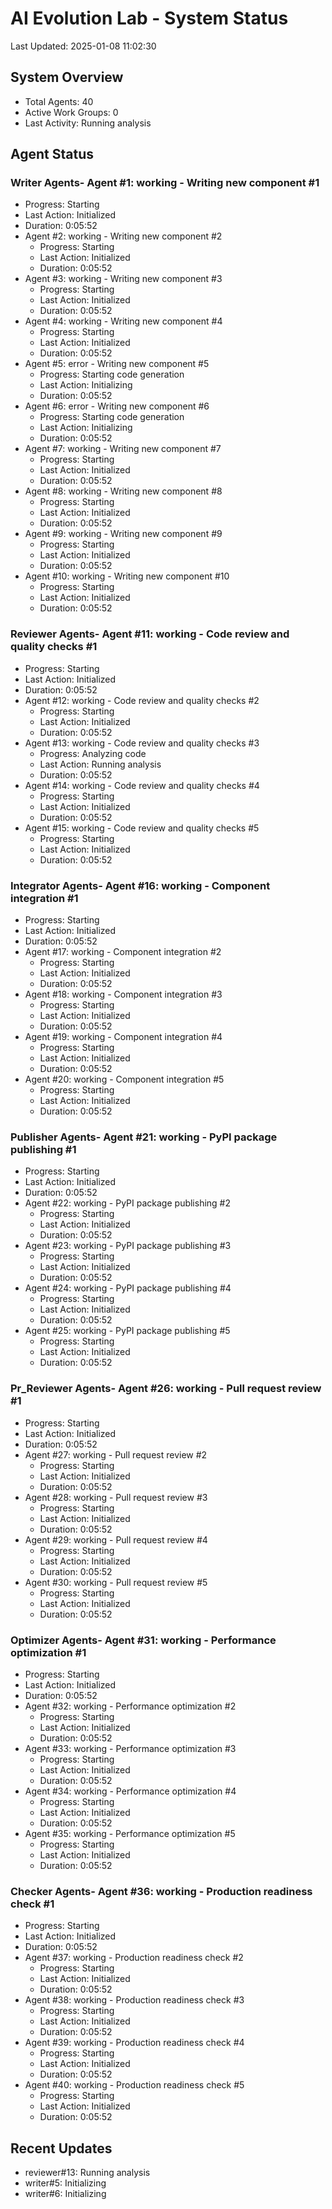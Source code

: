 # AI Evolution Lab - System Status
Last Updated: 2025-01-08 11:02:30

## System Overview
- Total Agents: 40
- Active Work Groups: 0
- Last Activity: Running analysis

## Agent Status

### Writer Agents- Agent #1: working - Writing new component #1
  - Progress: Starting
  - Last Action: Initialized
  - Duration: 0:05:52
- Agent #2: working - Writing new component #2
  - Progress: Starting
  - Last Action: Initialized
  - Duration: 0:05:52
- Agent #3: working - Writing new component #3
  - Progress: Starting
  - Last Action: Initialized
  - Duration: 0:05:52
- Agent #4: working - Writing new component #4
  - Progress: Starting
  - Last Action: Initialized
  - Duration: 0:05:52
- Agent #5: error - Writing new component #5
  - Progress: Starting code generation
  - Last Action: Initializing
  - Duration: 0:05:52
- Agent #6: error - Writing new component #6
  - Progress: Starting code generation
  - Last Action: Initializing
  - Duration: 0:05:52
- Agent #7: working - Writing new component #7
  - Progress: Starting
  - Last Action: Initialized
  - Duration: 0:05:52
- Agent #8: working - Writing new component #8
  - Progress: Starting
  - Last Action: Initialized
  - Duration: 0:05:52
- Agent #9: working - Writing new component #9
  - Progress: Starting
  - Last Action: Initialized
  - Duration: 0:05:52
- Agent #10: working - Writing new component #10
  - Progress: Starting
  - Last Action: Initialized
  - Duration: 0:05:52

### Reviewer Agents- Agent #11: working - Code review and quality checks #1
  - Progress: Starting
  - Last Action: Initialized
  - Duration: 0:05:52
- Agent #12: working - Code review and quality checks #2
  - Progress: Starting
  - Last Action: Initialized
  - Duration: 0:05:52
- Agent #13: working - Code review and quality checks #3
  - Progress: Analyzing code
  - Last Action: Running analysis
  - Duration: 0:05:52
- Agent #14: working - Code review and quality checks #4
  - Progress: Starting
  - Last Action: Initialized
  - Duration: 0:05:52
- Agent #15: working - Code review and quality checks #5
  - Progress: Starting
  - Last Action: Initialized
  - Duration: 0:05:52

### Integrator Agents- Agent #16: working - Component integration #1
  - Progress: Starting
  - Last Action: Initialized
  - Duration: 0:05:52
- Agent #17: working - Component integration #2
  - Progress: Starting
  - Last Action: Initialized
  - Duration: 0:05:52
- Agent #18: working - Component integration #3
  - Progress: Starting
  - Last Action: Initialized
  - Duration: 0:05:52
- Agent #19: working - Component integration #4
  - Progress: Starting
  - Last Action: Initialized
  - Duration: 0:05:52
- Agent #20: working - Component integration #5
  - Progress: Starting
  - Last Action: Initialized
  - Duration: 0:05:52

### Publisher Agents- Agent #21: working - PyPI package publishing #1
  - Progress: Starting
  - Last Action: Initialized
  - Duration: 0:05:52
- Agent #22: working - PyPI package publishing #2
  - Progress: Starting
  - Last Action: Initialized
  - Duration: 0:05:52
- Agent #23: working - PyPI package publishing #3
  - Progress: Starting
  - Last Action: Initialized
  - Duration: 0:05:52
- Agent #24: working - PyPI package publishing #4
  - Progress: Starting
  - Last Action: Initialized
  - Duration: 0:05:52
- Agent #25: working - PyPI package publishing #5
  - Progress: Starting
  - Last Action: Initialized
  - Duration: 0:05:52

### Pr_Reviewer Agents- Agent #26: working - Pull request review #1
  - Progress: Starting
  - Last Action: Initialized
  - Duration: 0:05:52
- Agent #27: working - Pull request review #2
  - Progress: Starting
  - Last Action: Initialized
  - Duration: 0:05:52
- Agent #28: working - Pull request review #3
  - Progress: Starting
  - Last Action: Initialized
  - Duration: 0:05:52
- Agent #29: working - Pull request review #4
  - Progress: Starting
  - Last Action: Initialized
  - Duration: 0:05:52
- Agent #30: working - Pull request review #5
  - Progress: Starting
  - Last Action: Initialized
  - Duration: 0:05:52

### Optimizer Agents- Agent #31: working - Performance optimization #1
  - Progress: Starting
  - Last Action: Initialized
  - Duration: 0:05:52
- Agent #32: working - Performance optimization #2
  - Progress: Starting
  - Last Action: Initialized
  - Duration: 0:05:52
- Agent #33: working - Performance optimization #3
  - Progress: Starting
  - Last Action: Initialized
  - Duration: 0:05:52
- Agent #34: working - Performance optimization #4
  - Progress: Starting
  - Last Action: Initialized
  - Duration: 0:05:52
- Agent #35: working - Performance optimization #5
  - Progress: Starting
  - Last Action: Initialized
  - Duration: 0:05:52

### Checker Agents- Agent #36: working - Production readiness check #1
  - Progress: Starting
  - Last Action: Initialized
  - Duration: 0:05:52
- Agent #37: working - Production readiness check #2
  - Progress: Starting
  - Last Action: Initialized
  - Duration: 0:05:52
- Agent #38: working - Production readiness check #3
  - Progress: Starting
  - Last Action: Initialized
  - Duration: 0:05:52
- Agent #39: working - Production readiness check #4
  - Progress: Starting
  - Last Action: Initialized
  - Duration: 0:05:52
- Agent #40: working - Production readiness check #5
  - Progress: Starting
  - Last Action: Initialized
  - Duration: 0:05:52


## Recent Updates
- reviewer#13: Running analysis
- writer#5: Initializing
- writer#6: Initializing
